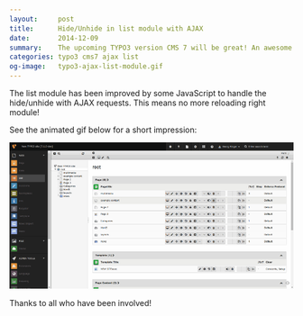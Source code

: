 ```yaml
---
layout:     post
title:      Hide/Unhide in list module with AJAX
date:       2014-12-09
summary:    The upcoming TYPO3 version CMS 7 will be great! An awesome feature has just been merged!
categories: typo3 cms7 ajax list
og-image:   typo3-ajax-list-module.gif
---
```


The list module has been improved by some JavaScript to handle the hide/unhide with AJAX requests. This means no more reloading right module!

See the animated gif below for a short impression:

![Screen capture of Ajax reloading](/assets/typo3-ajax-list-module.gif)

Thanks to all who have been involved!